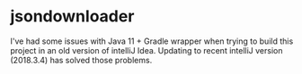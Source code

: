 # jsondownloader

I've had some issues with Java 11 + Gradle wrapper when trying to build this project in an old version of intelliJ Idea.
Updating to recent intelliJ version (2018.3.4) has solved those problems.
